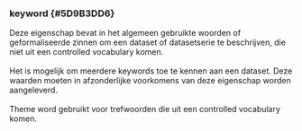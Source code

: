 ### keyword  {#5D9B3DD6}
Deze eigenschap bevat in het algemeen gebruikte woorden of geformaliseerde zinnen om een dataset of datasetserie te beschrijven, die niet uit een controlled vocabulary komen.
<br/>
<br/>
Het is mogelijk om meerdere keywords toe te kennen aan een dataset. Deze waarden moeten in afzonderlijke voorkomens van deze eigenschap worden aangeleverd.
<br/>
<br/>
Theme word gebruikt voor trefwoorden die uit een controlled vocabulary komen.
